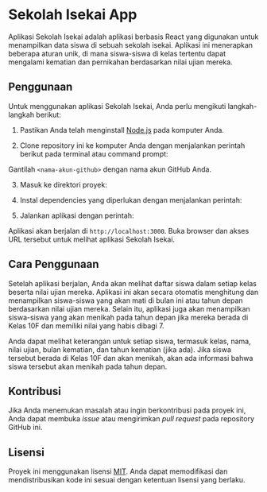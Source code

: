 # Sekolah Isekai App

Aplikasi Sekolah Isekai adalah aplikasi berbasis React yang digunakan untuk menampilkan data siswa di sebuah sekolah isekai. Aplikasi ini menerapkan beberapa aturan unik, di mana siswa-siswa di kelas tertentu dapat mengalami kematian dan pernikahan berdasarkan nilai ujian mereka.

## Penggunaan

Untuk menggunakan aplikasi Sekolah Isekai, Anda perlu mengikuti langkah-langkah berikut:

1. Pastikan Anda telah menginstall [Node.js](https://nodejs.org/) pada komputer Anda.

2. Clone repository ini ke komputer Anda dengan menjalankan perintah berikut pada terminal atau command prompt:

Gantilah `<nama-akun-github>` dengan nama akun GitHub Anda.

3. Masuk ke direktori proyek:

4. Instal dependencies yang diperlukan dengan menjalankan perintah:

5. Jalankan aplikasi dengan perintah:

Aplikasi akan berjalan di `http://localhost:3000`. Buka browser dan akses URL tersebut untuk melihat aplikasi Sekolah Isekai.

## Cara Penggunaan

Setelah aplikasi berjalan, Anda akan melihat daftar siswa dalam setiap kelas beserta nilai ujian mereka. Aplikasi ini akan secara otomatis menghitung dan menampilkan siswa-siswa yang akan mati di bulan ini atau tahun depan berdasarkan nilai ujian mereka. Selain itu, aplikasi juga akan menampilkan siswa-siswa yang akan menikah pada tahun depan jika mereka berada di Kelas 10F dan memiliki nilai yang habis dibagi 7.

Anda dapat melihat keterangan untuk setiap siswa, termasuk kelas, nama, nilai ujian, bulan kematian, dan tahun kematian (jika ada). Jika siswa tersebut berada di Kelas 10F dan akan menikah, akan ada informasi bahwa siswa tersebut akan menikah pada tahun depan.

## Kontribusi

Jika Anda menemukan masalah atau ingin berkontribusi pada proyek ini, Anda dapat membuka _issue_ atau mengirimkan _pull request_ pada repository GitHub ini.

## Lisensi

Proyek ini menggunakan lisensi [MIT](LICENSE). Anda dapat memodifikasi dan mendistribusikan kode ini sesuai dengan ketentuan lisensi yang berlaku.
